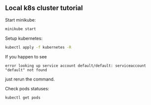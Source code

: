 ## Local k8s cluster tutorial

Start minikube:
```sh
minikube start
```

Setup kubernetes:
```sh
kubectl apply -f kubernetes -R
```

If you happen to see
```
error looking up service account default/default: serviceaccount "default" not found
```
just rerun the command.

Check pods statuses:
```sh
kubectl get pods
```

